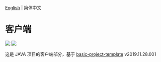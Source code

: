 [English](./README.md) | 简体中文

# 客户端

[![](https://img.shields.io/badge/umi-2.7.7-ff69b4.svg?style=flat-square)](https://github.com/umijs/umi)
[![](https://img.shields.io/badge/react-16.8.6-brightgreen.svg?style=flat-square)](https://github.com/facebook/react)

这是 JAVA 项目的客户端部分，基于 [basic-project-template](https://github.com/huang6349/basic-project-template) v2019.11.28.001
